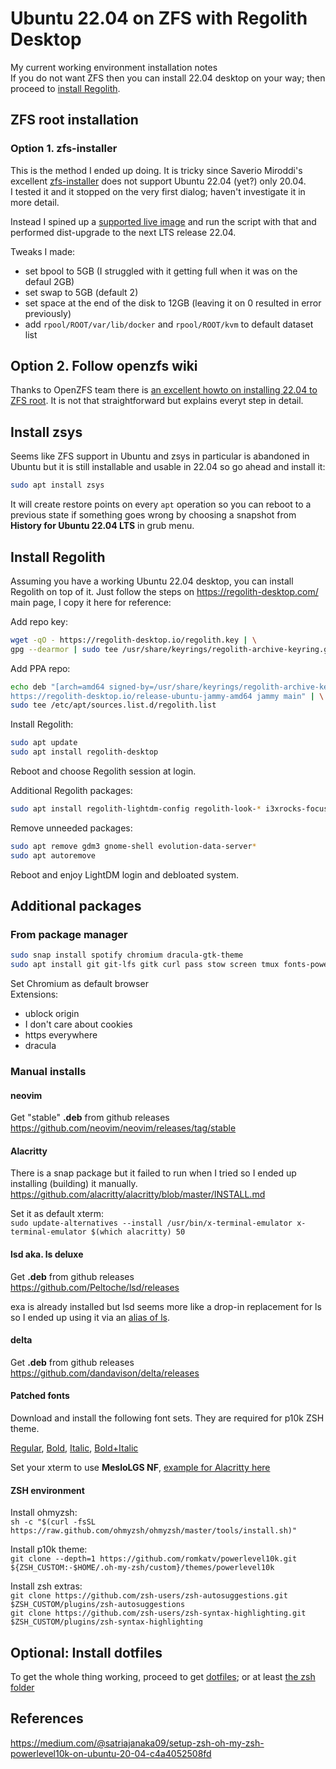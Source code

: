 # Ubuntu 22.04 on ZFS with Regolith Desktop

My current working environment installation notes\
If you do not want ZFS then you can install 22.04 desktop on your way; then proceed to [install Regolith](#install-regolith).

## ZFS root installation
### Option 1. zfs-installer
This is the method I ended up doing.
It is tricky since Saverio Miroddi's excellent [zfs-installer](https://github.com/64kramsystem/zfs-installer) does not support Ubuntu 22.04 (yet?) only 20.04.\
I tested it and it stopped on the very first dialog; haven't investigate it in more detail.

Instead I spined up a [supported live image](https://releases.ubuntu.com/20.04/) and run the script with that and performed dist-upgrade to the next LTS release 22.04.

Tweaks I made:
- set bpool to 5GB (I struggled with it getting full when it was on the defaul 2GB)
- set swap to 5GB (default 2)
- set space at the end of the disk to 12GB (leaving it on 0 resulted in error previously)
- add `rpool/ROOT/var/lib/docker` and `rpool/ROOT/kvm` to default dataset list

## Option 2. Follow openzfs wiki
Thanks to OpenZFS team there is [an excellent howto on installing 22.04 to ZFS root](https://openzfs.github.io/openzfs-docs/Getting%20Started/Ubuntu/Ubuntu%2022.04%20Root%20on%20ZFS.html).
It is not that straightforward but explains everyt step in detail.

## Install zsys
Seems like ZFS support in Ubuntu and zsys in particular is abandoned in Ubuntu but it is still installable and usable in 22.04 so go ahead and install it:

```sh
sudo apt install zsys
```

It will create restore points on every `apt` operation so you can reboot to a previous state if something goes wrong by choosing a snapshot from **History for Ubuntu 22.04 LTS** in grub menu.


## Install Regolith
Assuming you have a working Ubuntu 22.04 desktop, you can install Regolith on top of it.
Just follow the steps on https://regolith-desktop.com/ main page, I copy it here for reference:

Add repo key:

```sh
wget -qO - https://regolith-desktop.io/regolith.key | \
gpg --dearmor | sudo tee /usr/share/keyrings/regolith-archive-keyring.gpg > /dev/null
```

Add PPA repo:

```sh
echo deb "[arch=amd64 signed-by=/usr/share/keyrings/regolith-archive-keyring.gpg] \
https://regolith-desktop.io/release-ubuntu-jammy-amd64 jammy main" | \
sudo tee /etc/apt/sources.list.d/regolith.list
```

Install Regolith:

```sh
sudo apt update
sudo apt install regolith-desktop 
```

Reboot and choose Regolith session at login.

Additional Regolith packages:

```sh
sudo apt install regolith-lightdm-config regolith-look-* i3xrocks-focused-window-name i3xrocks-rofication i3xrocks-info i3xrocks-app-launcher i3xrocks-memory i3xrocks-battery
```

Remove unneeded packages:

```sh
sudo apt remove gdm3 gnome-shell evolution-data-server*
sudo apt autoremove
```

Reboot and enjoy LightDM login and debloated system.

## Additional packages

### From package manager

```sh
sudo snap install spotify chromium dracula-gtk-theme
sudo apt install git git-lfs gitk curl pass stow screen tmux fonts-powerline zsh exa fd-find ripgrep fzf bat autojump maim geany
```

Set Chromium as default browser\
Extensions:
 - ublock origin
 - I don't care about cookies
 - https everywhere
 - dracula


### Manual installs

#### neovim
Get "stable" **.deb** from github releases\
https://github.com/neovim/neovim/releases/tag/stable

#### Alacritty
There is a snap package but it failed to run when I tried so I ended up installing (building) it manually.\
https://github.com/alacritty/alacritty/blob/master/INSTALL.md

Set it as default xterm:\
`sudo update-alternatives --install /usr/bin/x-terminal-emulator x-terminal-emulator $(which alacritty) 50`

#### lsd aka. ls deluxe
Get **.deb** from github releases\
https://github.com/Peltoche/lsd/releases

exa is already installed but lsd seems more like a drop-in replacement for ls so I ended up using it via an [alias of ls](https://github.com/lehoczkics/dotfiles/blob/master/zsh/.zshrc#L150).

#### delta
Get **.deb** from github releases\
https://github.com/dandavison/delta/releases

#### Patched fonts

Download and install the following font sets. They are required for p10k ZSH theme.

[Regular](https://github.com/romkatv/powerlevel10k-media/raw/master/MesloLGS%20NF%20Regular.ttf),
[Bold](https://github.com/romkatv/powerlevel10k-media/raw/master/MesloLGS%20NF%20Bold.ttf), 
[Italic](https://github.com/romkatv/powerlevel10k-media/raw/master/MesloLGS%20NF%20Italic.ttf),
[Bold+Italic](https://github.com/romkatv/powerlevel10k-media/raw/master/MesloLGS%20NF%20Bold%20Italic.ttf)

Set your xterm to use **MesloLGS NF**, [example for Alacritty here](https://github.com/lehoczkics/dotfiles/blob/master/alacritty/.config/alacritty/alacritty.yml#L10)

#### ZSH environment

Install ohmyzsh:\
`sh -c "$(curl -fsSL https://raw.github.com/ohmyzsh/ohmyzsh/master/tools/install.sh)"`

Install p10k theme:\
`git clone --depth=1 https://github.com/romkatv/powerlevel10k.git ${ZSH_CUSTOM:-$HOME/.oh-my-zsh/custom}/themes/powerlevel10k`

Install zsh extras:\
`git clone https://github.com/zsh-users/zsh-autosuggestions.git $ZSH_CUSTOM/plugins/zsh-autosuggestions`\
`git clone https://github.com/zsh-users/zsh-syntax-highlighting.git $ZSH_CUSTOM/plugins/zsh-syntax-highlighting`

## Optional: Install dotfiles
To get the whole thing working, proceed to get [dotfiles](https://github.com/lehoczkics/dotfiles); or at least [the zsh folder](https://github.com/lehoczkics/dotfiles/tree/master/zsh)


## References
https://medium.com/@satriajanaka09/setup-zsh-oh-my-zsh-powerlevel10k-on-ubuntu-20-04-c4a4052508fd


